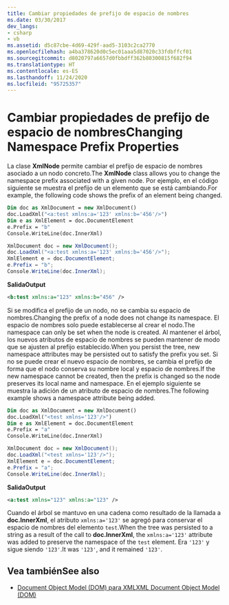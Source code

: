 ```yaml
---
title: Cambiar propiedades de prefijo de espacio de nombres
ms.date: 03/30/2017
dev_langs:
- csharp
- vb
ms.assetid: d5c87cbe-4d69-429f-aad5-3103c2ca2770
ms.openlocfilehash: a4ba378620d0c5ec01aaa5d87020c33fdbffcf01
ms.sourcegitcommit: d8020797a6657d0fbbdff362b80300815f682f94
ms.translationtype: HT
ms.contentlocale: es-ES
ms.lasthandoff: 11/24/2020
ms.locfileid: "95725357"
---
```

# <a name="changing-namespace-prefix-properties"></a><span data-ttu-id="b95d7-102">Cambiar propiedades de prefijo de espacio de nombres</span><span class="sxs-lookup"><span data-stu-id="b95d7-102">Changing Namespace Prefix Properties</span></span>

<span data-ttu-id="b95d7-103">La clase **XmlNode** permite cambiar el prefijo de espacio de nombres asociado a un nodo concreto.</span><span class="sxs-lookup"><span data-stu-id="b95d7-103">The **XmlNode** class allows you to change the namespace prefix associated with a given node.</span></span> <span data-ttu-id="b95d7-104">Por ejemplo, en el código siguiente se muestra el prefijo de un elemento que se está cambiando.</span><span class="sxs-lookup"><span data-stu-id="b95d7-104">For example, the following code shows the prefix of an element being changed.</span></span>  
  
```vb  
Dim doc as XmlDocument = new XmlDocument()  
doc.LoadXml("<a:test xmlns:a='123' xmlns:b='456'/>")  
Dim e as XmlElement = doc.DocumentElement  
e.Prefix = "b"  
Console.WriteLine(doc.InnerXml)  
```  
  
```csharp  
XmlDocument doc = new XmlDocument();  
doc.LoadXml("<a:test xmlns:a='123' xmlns:b='456'/>");  
XmlElement e = doc.DocumentElement;
e.Prefix = "b";  
Console.WriteLine(doc.InnerXml);  
```  
  
 <span data-ttu-id="b95d7-105">**Salida**</span><span class="sxs-lookup"><span data-stu-id="b95d7-105">**Output**</span></span>  
  
```xml  
<b:test xmlns:a="123" xmlns:b="456" />  
```  
  
 <span data-ttu-id="b95d7-106">Si se modifica el prefijo de un nodo, no se cambia su espacio de nombres.</span><span class="sxs-lookup"><span data-stu-id="b95d7-106">Changing the prefix of a node does not change its namespace.</span></span> <span data-ttu-id="b95d7-107">El espacio de nombres solo puede establecerse al crear el nodo.</span><span class="sxs-lookup"><span data-stu-id="b95d7-107">The namespace can only be set when the node is created.</span></span> <span data-ttu-id="b95d7-108">Al mantener el árbol, los nuevos atributos de espacio de nombres se pueden mantener de modo que se ajusten al prefijo establecido.</span><span class="sxs-lookup"><span data-stu-id="b95d7-108">When you persist the tree, new namespace attributes may be persisted out to satisfy the prefix you set.</span></span> <span data-ttu-id="b95d7-109">Si no se puede crear el nuevo espacio de nombres, se cambia el prefijo de forma que el nodo conserva su nombre local y espacio de nombres.</span><span class="sxs-lookup"><span data-stu-id="b95d7-109">If the new namespace cannot be created, then the prefix is changed so the node preserves its local name and namespace.</span></span> <span data-ttu-id="b95d7-110">En el ejemplo siguiente se muestra la adición de un atributo de espacio de nombres.</span><span class="sxs-lookup"><span data-stu-id="b95d7-110">The following example shows a namespace attribute being added.</span></span>  
  
```vb  
Dim doc as XmlDocument = new XmlDocument()  
doc.LoadXml("<test xmlns='123'/>")  
Dim e as XmlElement = doc.DocumentElement  
e.Prefix = "a"  
Console.WriteLine(doc.InnerXml)  
```  
  
```csharp  
XmlDocument doc = new XmlDocument();  
doc.LoadXml("<test xmlns='123'/>");  
XmlElement e = doc.DocumentElement;
e.Prefix = "a";  
Console.WriteLine(doc.InnerXml);  
```  
  
 <span data-ttu-id="b95d7-111">**Salida**</span><span class="sxs-lookup"><span data-stu-id="b95d7-111">**Output**</span></span>  
  
```xml  
<a:test xmlns="123" xmlns:a="123" />  
```  
  
 <span data-ttu-id="b95d7-112">Cuando el árbol se mantuvo en una cadena como resultado de la llamada a **doc.InnerXml**, el atributo `xmlns:a='123'` se agregó para conservar el espacio de nombres del elemento `test`.</span><span class="sxs-lookup"><span data-stu-id="b95d7-112">When the tree was persisted to a string as a result of the call to **doc.InnerXml**, the `xmlns:a='123'` attribute was added to preserve the namespace of the `test` element.</span></span> <span data-ttu-id="b95d7-113">Era `'123'` y sigue siendo `'123'`.</span><span class="sxs-lookup"><span data-stu-id="b95d7-113">It was `'123'`, and it remained `'123'`.</span></span>  
  
## <a name="see-also"></a><span data-ttu-id="b95d7-114">Vea también</span><span class="sxs-lookup"><span data-stu-id="b95d7-114">See also</span></span>

- [<span data-ttu-id="b95d7-115">Document Object Model (DOM) para XML</span><span class="sxs-lookup"><span data-stu-id="b95d7-115">XML Document Object Model (DOM)</span></span>](xml-document-object-model-dom.md)
